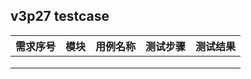 ## v3p27 testcase



| 需求序号|模块      |用例名称      |测试步骤      |  测试结果    |
| ---- | ---- | ---- | ---- | ---- |
|      |      |      |      |      |
|      |      |      |      |      |
|      |      |      |      |      |

